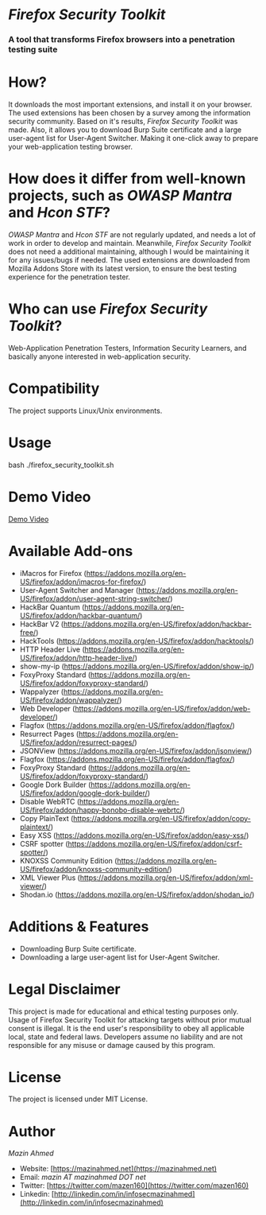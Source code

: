 *Firefox Security Toolkit*
====================
### A tool that transforms Firefox browsers into a penetration testing suite ###


# How? #
It downloads the most important extensions, and install it on your browser. The used extensions has been chosen by a survey among the information security community. Based on it's results, *Firefox Security Toolkit* was made. Also, it allows you to download Burp Suite certificate and a large user-agent list for User-Agent Switcher. Making it one-click away to prepare your web-application testing browser.

# How does it differ from well-known projects, such as *OWASP Mantra* and *Hcon STF*? #
*OWASP Mantra* and *Hcon STF* are not regularly updated, and needs a lot of work in order to develop and maintain. Meanwhile, *Firefox Security Toolkit* does not need a additional maintaining, although I would be maintaining it for any issues/bugs if needed. The used extensions are downloaded from Mozilla Addons Store with its latest version, to ensure the best testing experience for the penetration tester.

# Who can use *Firefox Security Toolkit*? #
Web-Application Penetration Testers, Information Security Learners, and basically anyone interested in web-application security.

# Compatibility #
The project supports Linux/Unix environments.

# Usage #
bash ./firefox_security_toolkit.sh

# Demo Video #
[Demo Video](https://www.youtube.com/watch?v=0pD-tNrxrzY)

# Available Add-ons #
* iMacros for Firefox (https://addons.mozilla.org/en-US/firefox/addon/imacros-for-firefox/)
* User-Agent Switcher and Manager (https://addons.mozilla.org/en-US/firefox/addon/user-agent-string-switcher/)
* HackBar Quantum (https://addons.mozilla.org/en-US/firefox/addon/hackbar-quantum/)
* HackBar V2 (https://addons.mozilla.org/en-US/firefox/addon/hackbar-free/)
* HackTools (https://addons.mozilla.org/en-US/firefox/addon/hacktools/)
* HTTP Header Live (https://addons.mozilla.org/en-US/firefox/addon/http-header-live/)
* show-my-ip (https://addons.mozilla.org/en-US/firefox/addon/show-ip/)
* FoxyProxy Standard (https://addons.mozilla.org/en-US/firefox/addon/foxyproxy-standard/)
* Wappalyzer (https://addons.mozilla.org/en-US/firefox/addon/wappalyzer/)
* Web Developer (https://addons.mozilla.org/en-US/firefox/addon/web-developer/)
* Flagfox (https://addons.mozilla.org/en-US/firefox/addon/flagfox/)
* Resurrect Pages (https://addons.mozilla.org/en-US/firefox/addon/resurrect-pages/)
* JSONView (https://addons.mozilla.org/en-US/firefox/addon/jsonview/)
* Flagfox (https://addons.mozilla.org/en-US/firefox/addon/flagfox/)
* FoxyProxy Standard (https://addons.mozilla.org/en-US/firefox/addon/foxyproxy-standard/)
* Google Dork Builder (https://addons.mozilla.org/en-US/firefox/addon/google-dork-builder/)
* Disable WebRTC (https://addons.mozilla.org/en-US/firefox/addon/happy-bonobo-disable-webrtc/)
* Copy PlainText (https://addons.mozilla.org/en-US/firefox/addon/copy-plaintext/)
* Easy XSS (https://addons.mozilla.org/en-US/firefox/addon/easy-xss/)
* CSRF spotter (https://addons.mozilla.org/en-US/firefox/addon/csrf-spotter/)
* KNOXSS Community Edition (https://addons.mozilla.org/en-US/firefox/addon/knoxss-community-edition/)
* XML Viewer Plus (https://addons.mozilla.org/en-US/firefox/addon/xml-viewer/)
* Shodan.io (https://addons.mozilla.org/en-US/firefox/addon/shodan_io/)

# Additions & Features #
* Downloading Burp Suite certificate.
* Downloading a large user-agent list for User-Agent Switcher.


# **Legal Disclaimer** #
This project is made for educational and ethical testing purposes only. Usage of Firefox Security Toolkit for attacking targets without prior mutual consent is illegal. It is the end user's responsibility to obey all applicable local, state and federal laws. Developers assume no liability and are not responsible for any misuse or damage caused by this program.


# **License** #
The project is licensed under MIT License.

# **Author** #
*Mazin Ahmed*
* Website: [https://mazinahmed.net](https://mazinahmed.net)
* Email: *mazin AT mazinahmed DOT net*
* Twitter: [https://twitter.com/mazen160](https://twitter.com/mazen160)
* Linkedin: [http://linkedin.com/in/infosecmazinahmed](http://linkedin.com/in/infosecmazinahmed)
